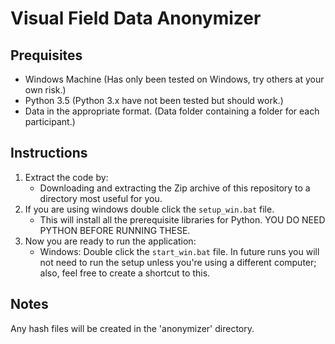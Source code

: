 # Visual Field Data Anonymizer
## Prequisites
* Windows Machine (Has only been tested on Windows, try others at your own risk.)
* Python 3.5 (Python 3.x have not been tested but should work.)
* Data in the appropriate format. (Data folder containing a folder for each participant.)

## Instructions
1. Extract the code by:
    * Downloading and extracting the Zip archive of this repository to a directory most useful for you.
2. If you are using windows double click the ```setup_win.bat``` file.
    * This will install all the prerequisite libraries for Python. YOU DO NEED PYTHON BEFORE RUNNING THESE.
3. Now you are ready to run the application:
    * Windows: Double click the ```start_win.bat``` file.
In future runs you will not need to run the setup unless you're using a different computer; also, feel free to create a shortcut to this.

## Notes
Any hash files will be created in the 'anonymizer' directory.